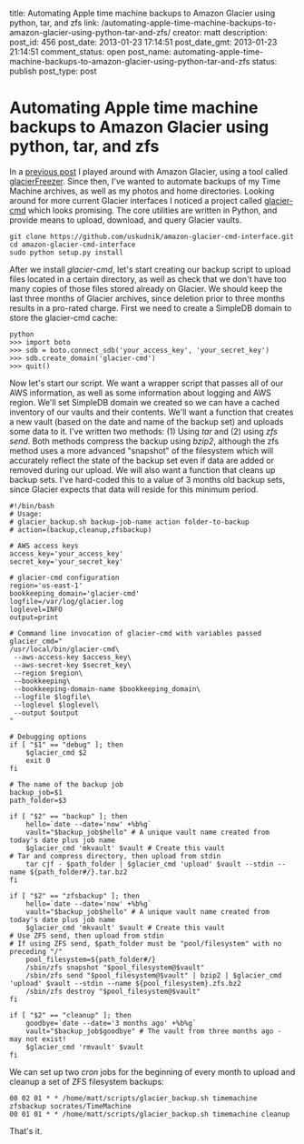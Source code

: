 title: Automating Apple time machine backups to Amazon Glacier using python, tar, and zfs
link: /automating-apple-time-machine-backups-to-amazon-glacier-using-python-tar-and-zfs/
creator: matt
description: 
post_id: 456
post_date: 2013-01-23 17:14:51
post_date_gmt: 2013-01-23 21:14:51
comment_status: open
post_name: automating-apple-time-machine-backups-to-amazon-glacier-using-python-tar-and-zfs
status: publish
post_type: post

# Automating Apple time machine backups to Amazon Glacier using python, tar, and zfs

In a [previous post](/cold-storage-freezing-my-backups-in-amazon-glacier/) I played around with Amazon Glacier, using a tool called [glacierFreezer](http://www.glacierfreezer.com). Since then, I've wanted to automate backups of my Time Machine archives, as well as my photos and home directories. Looking around for more current Glacier interfaces I noticed a project called [glacier-cmd](https://github.com/uskudnik/amazon-glacier-cmd-interface) which looks promising. The core utilities are written in Python, and provide means to upload, download, and query Glacier vaults.
    
    git clone https://github.com/uskudnik/amazon-glacier-cmd-interface.git 
    cd amazon-glacier-cmd-interface 
    sudo python setup.py install  
    

After we install _glacier-cmd_, let's start creating our backup script to upload files located in a certain directory, as well as check that we don't have too many copies of those files stored already on Glacier. We should keep the last three months of Glacier archives, since deletion prior to three months results in a pro-rated charge. First we need to create a SimpleDB domain to store the glacier-cmd cache:
    
    python
    >>> import boto
    >>> sdb = boto.connect_sdb('your_access_key', 'your_secret_key')
    >>> sdb.create_domain('glacier-cmd')
    >>> quit()
    

Now let's start our script. We want a wrapper script that passes all of our AWS information, as well as some information about logging and AWS region. We'll set SimpleDB domain we created so we can have a cached inventory of our vaults and their contents. We'll want a function that creates a new vault (based on the date and name of the backup set) and uploads some data to it. I've written two methods: (1) Using _tar_ and (2) using _zfs send_. Both methods compress the backup using _bzip2_, although the zfs method uses a more advanced "snapshot" of the filesystem which will accurately reflect the state of the backup set even if data are added or removed during our upload. We will also want a function that cleans up backup sets. I've hard-coded this to a value of 3 months old backup sets, since Glacier expects that data will reside for this minimum period.
    
    #!/bin/bash
    # Usage:
    # glacier_backup.sh backup-job-name action folder-to-backup
    # action=(backup,cleanup,zfsbackup)
    
    # AWS access keys
    access_key='your_access_key'
    secret_key='your_secret_key'
    
    # glacier-cmd configuration
    region='us-east-1'
    bookkeeping_domain='glacier-cmd'
    logfile=/var/log/glacier.log
    loglevel=INFO
    output=print
    
    # Command line invocation of glacier-cmd with variables passed
    glacier_cmd="
    /usr/local/bin/glacier-cmd\
     --aws-access-key $access_key\
     --aws-secret-key $secret_key\
     --region $region\
     --bookkeeping\
     --bookkeeping-domain-name $bookkeeping_domain\
     --logfile $logfile\
     --loglevel $loglevel\
     --output $output
    "
    
    # Debugging options
    if [ "$1" == "debug" ]; then
        $glacier_cmd $2
        exit 0
    fi
    
    # The name of the backup job
    backup_job=$1
    path_folder=$3
    
    if [ "$2" == "backup" ]; then
        hello=`date --date='now' +%b%g`
        vault="$backup_job$hello" # A unique vault name created from today's date plus job name
        $glacier_cmd 'mkvault' $vault # Create this vault
    # Tar and compress directory, then upload from stdin
        tar cjf - $path_folder | $glacier_cmd 'upload' $vault --stdin --name ${path_folder#/}.tar.bz2
    fi 
    
    if [ "$2" == "zfsbackup" ]; then
        hello=`date --date='now' +%b%g`
        vault="$backup_job$hello" # A unique vault name created from today's date plus job name
        $glacier_cmd 'mkvault' $vault # Create this vault
    # Use ZFS send, then upload from stdin
    # If using ZFS send, $path_folder must be "pool/filesystem" with no preceding "/"
        pool_filesystem=${path_folder#/}
        /sbin/zfs snapshot "$pool_filesystem@$vault"
        /sbin/zfs send "$pool_filesystem@$vault" | bzip2 | $glacier_cmd 'upload' $vault --stdin --name ${pool_filesystem}.zfs.bz2
        /sbin/zfs destroy "$pool_filesystem@$vault"
    fi 
    
    if [ "$2" == "cleanup" ]; then
        goodbye=`date --date='3 months ago' +%b%g`
        vault="$backup_job$goodbye" # The vault from three months ago - may not exist!
        $glacier_cmd 'rmvault' $vault
    fi
    

We can set up two _cron_ jobs for the beginning of every month to upload and cleanup a set of ZFS filesystem backups:
    
    00 02 01 * * /home/matt/scripts/glacier_backup.sh timemachine zfsbackup socrates/TimeMachine
    00 01 01 * * /home/matt/scripts/glacier_backup.sh timemachine cleanup
    

That's it.